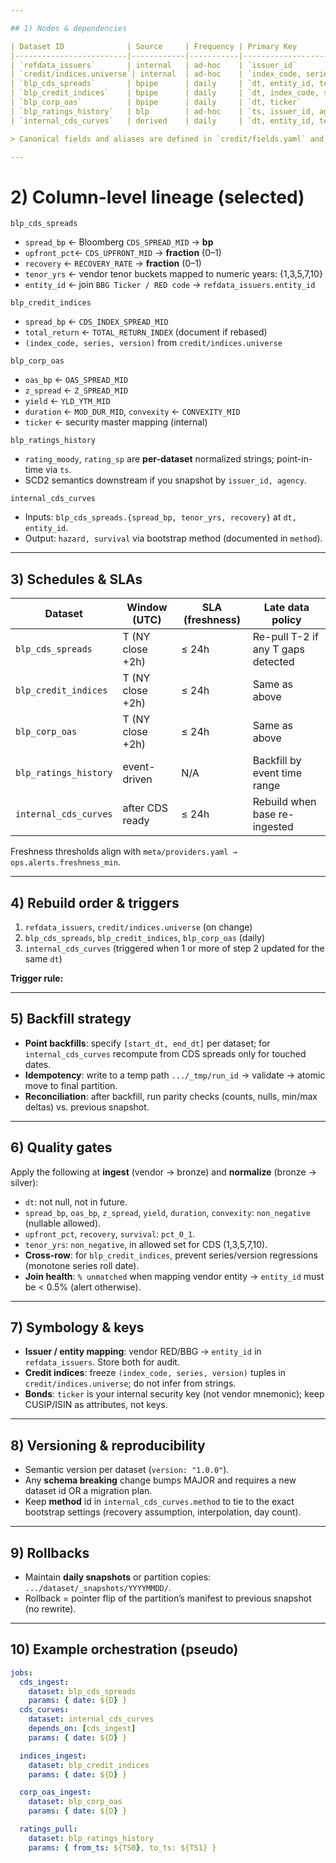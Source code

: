 ```yaml
---

## 1) Nodes & dependencies

| Dataset ID              | Source     | Frequency | Primary Key                         | Partitions | Upstream deps                     |
|-------------------------|------------|-----------|-------------------------------------|------------|-----------------------------------|
| `refdata_issuers`       | internal   | ad-hoc    | `issuer_id`                         | none       | —                                 |
| `credit/indices.universe`| internal  | ad-hoc    | `index_code, series, version`       | none       | —                                 |
| `blp_cds_spreads`       | bpipe      | daily     | `dt, entity_id, tenor_yrs`          | `dt`       | `refdata_issuers`                 |
| `blp_credit_indices`    | bpipe      | daily     | `dt, index_code, series, version`   | `dt`       | `credit/indices.universe`         |
| `blp_corp_oas`          | bpipe      | daily     | `dt, ticker`                        | `dt`       | `refdata_instruments` (security master) |
| `blp_ratings_history`   | blp        | ad-hoc    | `ts, issuer_id, agency`             | `dt`       | `refdata_issuers`                 |
| `internal_cds_curves`   | derived    | daily     | `dt, entity_id, tenor_yrs`          | `dt`       | `blp_cds_spreads`                 |

> Canonical fields and aliases are defined in `credit/fields.yaml` and `meta/fields/types.yaml`.

---
```


# 2) Column-level lineage (selected)

 `blp_cds_spreads`

- `spread_bp`  ← Bloomberg `CDS_SPREAD_MID` → **bp**
- `upfront_pct`← `CDS_UPFRONT_MID` → **fraction** (0–1)
- `recovery`   ← `RECOVERY_RATE` → **fraction** (0–1)
- `tenor_yrs`  ← vendor tenor buckets mapped to numeric years: {1,3,5,7,10}
- `entity_id`  ← join `BBG Ticker / RED code` → `refdata_issuers.entity_id`

 `blp_credit_indices`

- `spread_bp`  ← `CDS_INDEX_SPREAD_MID`
- `total_return` ← `TOTAL_RETURN_INDEX` (document if rebased)
- `(index_code, series, version)` from `credit/indices.universe`

 `blp_corp_oas`

- `oas_bp` ← `OAS_SPREAD_MID`
- `z_spread` ← `Z_SPREAD_MID`
- `yield` ← `YLD_YTM_MID`
- `duration` ← `MOD_DUR_MID`, `convexity` ← `CONVEXITY_MID`
- `ticker` ← security master mapping (internal)

 `blp_ratings_history`

- `rating_moody`, `rating_sp` are **per-dataset** normalized strings; point-in-time via `ts`.  
- SCD2 semantics downstream if you snapshot by `issuer_id, agency`.

 `internal_cds_curves`

- Inputs: `blp_cds_spreads.{spread_bp, tenor_yrs, recovery}` at `dt, entity_id`.
- Output: `hazard, survival` via bootstrap method (documented in `method`).

---

## 3) Schedules & SLAs

| Dataset                | Window (UTC)     | SLA (freshness) | Late data policy                    |
|-----------------------|------------------|------------------|-------------------------------------|
| `blp_cds_spreads`     | T (NY close +2h) | ≤ 24h           | Re-pull T-2 if any T gaps detected  |
| `blp_credit_indices`  | T (NY close +2h) | ≤ 24h           | Same as above                       |
| `blp_corp_oas`        | T (NY close +2h) | ≤ 24h           | Same as above                       |
| `blp_ratings_history` | event-driven     | N/A              | Backfill by event time range        |
| `internal_cds_curves` | after CDS ready  | ≤ 24h           | Rebuild when base re-ingested       |

Freshness thresholds align with `meta/providers.yaml → ops.alerts.freshness_min`.

---

## 4) Rebuild order & triggers

1. `refdata_issuers`, `credit/indices.universe` (on change)  
2. `blp_cds_spreads`, `blp_credit_indices`, `blp_corp_oas` (daily)  
3. `internal_cds_curves` (triggered when 1 or more of step 2 updated for the same `dt`)

**Trigger rule:**  

---

## 5) Backfill strategy

- **Point backfills**: specify `[start_dt, end_dt]` per dataset; for `internal_cds_curves` recompute from CDS spreads only for touched dates.
- **Idempotency**: write to a temp path `.../_tmp/run_id` → validate → atomic move to final partition.
- **Reconciliation**: after backfill, run parity checks (counts, nulls, min/max deltas) vs. previous snapshot.

---

## 6) Quality gates

Apply the following at **ingest** (vendor → bronze) and **normalize** (bronze → silver):

- `dt`: not null, not in future.
- `spread_bp`, `oas_bp`, `z_spread`, `yield`, `duration`, `convexity`: `non_negative` (nullable allowed).
- `upfront_pct`, `recovery`, `survival`: `pct_0_1`.
- `tenor_yrs`: `non_negative`, in allowed set for CDS (1,3,5,7,10).
- **Cross-row**: for `blp_credit_indices`, prevent series/version regressions (monotone series roll date).
- **Join health**: `% unmatched` when mapping vendor entity → `entity_id` must be < 0.5% (alert otherwise).

---

## 7) Symbology & keys

- **Issuer / entity mapping**: vendor RED/BBG → `entity_id` in `refdata_issuers`. Store both for audit.
- **Credit indices**: freeze `(index_code, series, version)` tuples in `credit/indices.universe`; do not infer from strings.
- **Bonds**: `ticker` is your internal security key (not vendor mnemonic); keep CUSIP/ISIN as attributes, not keys.

---

## 8) Versioning & reproducibility

- Semantic version per dataset (`version: "1.0.0"`).
- Any **schema breaking** change bumps MAJOR and requires a new dataset id OR a migration plan.
- Keep **method** id in `internal_cds_curves.method` to tie to the exact bootstrap settings (recovery assumption, interpolation, day count).

---

## 9) Rollbacks

- Maintain **daily snapshots** or partition copies: `.../dataset/_snapshots/YYYYMMDD/`.
- Rollback = pointer flip of the partition’s manifest to previous snapshot (no rewrite).

---

## 10) Example orchestration (pseudo)

```yaml
jobs:
  cds_ingest:
    dataset: blp_cds_spreads
    params: { date: ${D} }
  cds_curves:
    dataset: internal_cds_curves
    depends_on: [cds_ingest]
    params: { date: ${D} }

  indices_ingest:
    dataset: blp_credit_indices
    params: { date: ${D} }

  corp_oas_ingest:
    dataset: blp_corp_oas
    params: { date: ${D} }

  ratings_pull:
    dataset: blp_ratings_history
    params: { from_ts: ${TS0}, to_ts: ${TS1} }
